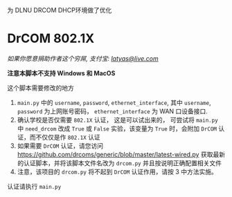为 DLNU DRCOM DHCP环境做了优化

DrCOM 802.1X
=====
*如果你愿意捐助作者这个穷屌, 支付宝: latyas@live.com*

**注意本脚本不支持 Windows 和 MacOS**

这个脚本需要修改的地方

1. `main.py` 中的 `username`, `password`, `ethernet_interface`, 其中 `username`, `password` 为上网账号密码， `ethernet_interface` 为 WAN 口设备接口.
2. 确认学校是否仅需要 `802.1X` 认证， 这是可以试出来的， 可尝试将 `main.py` 中 `need_drcom` 改成 `True` 或 `False` 实验，该变量为 `True` 时，会附加 `DrCOM` 认证，而不仅仅是作 `802.1X` 认证
3. 如果需要 `DrCOM` 认证，请您访问 <https://github.com/drcoms/generic/blob/master/latest-wired.py> 获取最新的认证脚本，并将该脚本文件名改为 `drcom.py` 并且按说明正确配置相关文件
4. 注意，该项目的 `drcom.py` 将不起到 `DrCOM` 认证作用，请按 3 中方法实施。

认证请执行 `main.py`
